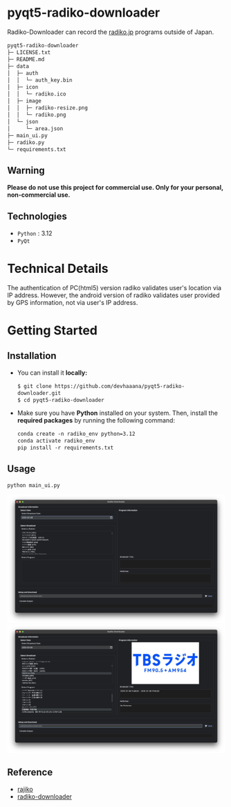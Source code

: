 # pyqt5-radiko-downloader
Radiko-Downloader can record the [radiko.jp](https://radiko.jp/) programs outside of Japan.

```console
pyqt5-radiko-downloader
├─ LICENSE.txt
├─ README.md
├─ data
│  ├─ auth
│  │  └─ auth_key.bin
│  ├─ icon
│  │  └─ radiko.ico
│  ├─ image
│  │  ├─ radiko-resize.png
│  │  └─ radiko.png
│  └─ json
│     └─ area.json
├─ main_ui.py
├─ radiko.py
└─ requirements.txt
```

## Warning
**Please do not use this project for commercial use. Only for your personal, non-commercial use.**

## Technologies
- `Python` : 3.12
- `PyQt`

# Technical Details
The authentication of PC(html5) version radiko validates user's location via IP address.
However, the android version of radiko validates user provided by GPS information, not via user's IP address.

# Getting Started
## Installation
- You can install it **locally:**
  ```console
  $ git clone https://github.com/devhaaana/pyqt5-radiko-downloader.git
  $ cd pyqt5-radiko-downloader
  ```

- Make sure you have **Python** installed on your system. Then, install the **required packages** by running the following command:
  ```console
  conda create -n radiko_env python=3.12
  conda activate radiko_env
  pip install -r requirements.txt
  ```

## Usage
```console
python main_ui.py
```

![base-ui](./sample/base-ui.png)
![test-ui](./sample/test-ui.png)

## Reference
- [rajiko](https://github.com/jackyzy823/rajiko)
- [radiko-downloader](https://github.com/devhaaana/radiko-downloader.git)
